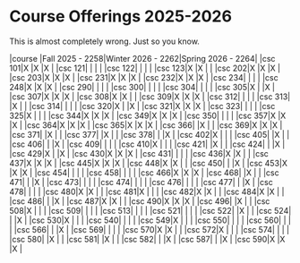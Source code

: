 # Course Offerings 2025-2026

This is almost completely wrong. Just so you know.
                                                                
|course |Fall 2025 - 2258|Winter 2026 - 2262|Spring 2026 - 2264|
|csc 101|X               |X                 |X                 |
|csc 121|                |                  |                  |
|csc 122|                |                  |                  |
|csc 123|X               |X                 |                  |
|csc 202|X               |X                 |X                 |
|csc 203|X               |X                 |X                 |
|csc 231|X               |X                 |X                 |
|csc 232|X               |X                 |X                 |
|csc 234|                |                  |                  |
|csc 248|X               |X                 |X                 |
|csc 290|                |                  |                  |
|csc 300|                |                  |                  |
|csc 304|                |                  |                  |
|csc 305|X               |                  |X                 |
|csc 307|X               |X                 |X                 |
|csc 308|X               |X                 |                  |
|csc 309|X               |X                 |X                 |
|csc 312|                |                  |                  |
|csc 313|                |X                 |                  |
|csc 314|                |                  |                  |
|csc 320|X               |                  |X                 |
|csc 321|X               |X                 |X                 |
|csc 323|                |                  |                  |
|csc 325|X               |                  |                  |
|csc 344|X               |X                 |X                 |
|csc 349|X               |X                 |X                 |
|csc 350|                |                  |                  |
|csc 357|X               |X                 |X                 |
|csc 364|X               |X                 |X                 |
|csc 365|X               |X                 |X                 |
|csc 366|                |X                 |                  |
|csc 369|X               |X                 |X                 |
|csc 371|                |X                 |                  |
|csc 377|                |X                 |                  |
|csc 378|                |                  |X                 |
|csc 402|X               |                  |                  |
|csc 405|                |X                 |                  |
|csc 406|                |                  |X                 |
|csc 409|                |                  |                  |
|csc 410|X               |                  |                  |
|csc 421|                |X                 |                  |
|csc 424|                |                  |X                 |
|csc 429|X               |                  |X                 |
|csc 430|X               |X                 |X                 |
|csc 431|                |                  |                  |
|csc 436|X               |X                 |                  |
|csc 437|X               |X                 |X                 |
|csc 445|X               |X                 |X                 |
|csc 448|X               |X                 |                  |
|csc 450|                |                  |X                 |
|csc 453|X               |X                 |X                 |
|csc 454|                |                  |                  |
|csc 458|                |                  |                  |
|csc 466|X               |X                 |X                 |
|csc 468|                |X                 |                  |
|csc 471|                |                  |X                 |
|csc 473|                |                  |                  |
|csc 474|                |                  |                  |
|csc 476|                |                  |                  |
|csc 477|                |                  |X                 |
|csc 478|                |                  |                  |
|csc 480|X               |X                 |                  |
|csc 481|X               |                  |                  |
|csc 482|X               |X                 |                  |
|csc 484|X               |X                 |                  |
|csc 486|                |                  |X                 |
|csc 487|X               |X                 |                  |
|csc 490|X               |X                 |X                 |
|csc 496|                |X                 |                  |
|csc 508|X               |                  |                  |
|csc 509|                |                  |                  |
|csc 513|                |                  |                  |
|csc 521|                |                  |                  |
|csc 522|                |X                 |                  |
|csc 524|                |                  |X                 |
|csc 530|X               |                  |                  |
|csc 540|                |                  |                  |
|csc 549|X               |                  |                  |
|csc 550|                |                  |                  |
|csc 560|                |                  |                  |
|csc 566|                |                  |X                 |
|csc 569|                |                  |                  |
|csc 570|X               |X                 |                  |
|csc 572|X               |                  |                  |
|csc 574|                |                  |                  |
|csc 580|                |X                 |                  |
|csc 581|                |X                 |                  |
|csc 582|                |                  |X                 |
|csc 587|                |                  |X                 |
|csc 590|X               |X                 |X                 |
                                                                
